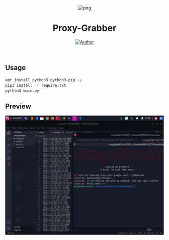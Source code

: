 <p align="center">
<img src="https://avatars.githubusercontent.com/u/57594747?s=400&u=da1eec8bf84a62a2ca11230d358dfac0bb000bcd&v=4" alt="png" width="128" height="128"/>
</p>
<p align="center">
<h1 align="center">Proxy-Grabber</h1>
</p>
<p align="center">
<a href="https://github.com/MrG3P5"><img title="Author" src="https://img.shields.io/badge/Author-X MrG3P5-red.svg?style=for-the-badge&logo=github"></a>
</p>
<br>

## Usage

```sh
apt install python3 python3-pip -y
pip3 install -r require.txt
python3 main.py
```

## Preview
![index](https://raw.githubusercontent.com/MrG3P5/Proxy-Grabber/main/Screenshot_2023-06-14_21_28_26.png)
